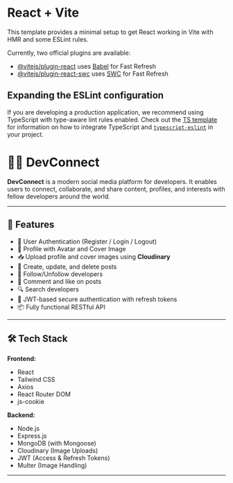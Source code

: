 # React + Vite

This template provides a minimal setup to get React working in Vite with HMR and some ESLint rules.

Currently, two official plugins are available:

- [@vitejs/plugin-react](https://github.com/vitejs/vite-plugin-react/blob/main/packages/plugin-react) uses [Babel](https://babeljs.io/) for Fast Refresh
- [@vitejs/plugin-react-swc](https://github.com/vitejs/vite-plugin-react/blob/main/packages/plugin-react-swc) uses [SWC](https://swc.rs/) for Fast Refresh

## Expanding the ESLint configuration

If you are developing a production application, we recommend using TypeScript with type-aware lint rules enabled. Check out the [TS template](https://github.com/vitejs/vite/tree/main/packages/create-vite/template-react-ts) for information on how to integrate TypeScript and [`typescript-eslint`](https://typescript-eslint.io) in your project.

# 🧑‍💻 DevConnect

**DevConnect** is a modern social media platform for developers. It enables users to connect, collaborate, and share content, profiles, and interests with fellow developers around the world.

---

## 🚀 Features

- 🔐 User Authentication (Register / Login / Logout)
- 🙋 Profile with Avatar and Cover Image
- 📥 Upload profile and cover images using **Cloudinary**
- 🧾 Create, update, and delete posts
- 👥 Follow/Unfollow developers
- 💬 Comment and like on posts
- 🔍 Search developers
- 🍪 JWT-based secure authentication with refresh tokens
- 📦 Fully functional RESTful API

---

## 🛠️ Tech Stack

**Frontend:**
- React
- Tailwind CSS
- Axios
- React Router DOM
- js-cookie

**Backend:**
- Node.js
- Express.js
- MongoDB (with Mongoose)
- Cloudinary (Image Uploads)
- JWT (Access & Refresh Tokens)
- Multer (Image Handling)

---



